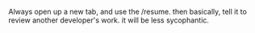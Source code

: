 Always open up a new tab, and use the /resume. then basically, tell it to review another developer's work. it will be less sycophantic. 


